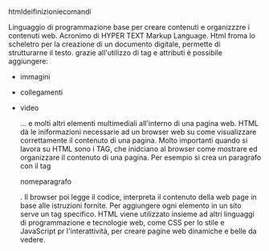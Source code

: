 htmldeifinizioniecomandi
 
Linguaggio di programmazione base per creare contenuti e organizzzre i contenuti web.
Acronimo di HYPER TEXT Markup Language.
Html froma lo scheletro per la creazione di un documento digitale, permette di strutturarne il testo.
grazie all'utilizzo di tag e attributi è possibile aggiungere:
- immagini
- collegamenti
- video

  ... e molti altri elementi multimediali all'interno di una pagina web. 
  HTML dà le iniformazioni necessarie ad un browser web su come visualizzare correttamente il contenuto di una pagina.
  Molto importanti quando si lavora su HTML sono i TAG, che inidciano al browser come mostrare ed organizzare il contenuto di una pagina. 
  Per esempio si crea un paragrafo con il tag <p>nomeparagrafo</p>. Il browser poi legge il codice, interpreta il contenuto della web page in base alle istruzioni fornite.
 Per aggiungere ogni elemento in un sito serve un tag specifico.
 HTML viene utilizzato insieme ad altri linguaggi di programmazione  e tecnologie web, come CSS per lo stile e JavaScript pr l'interattività, per creare pagine web dinamiche e belle da vedere.